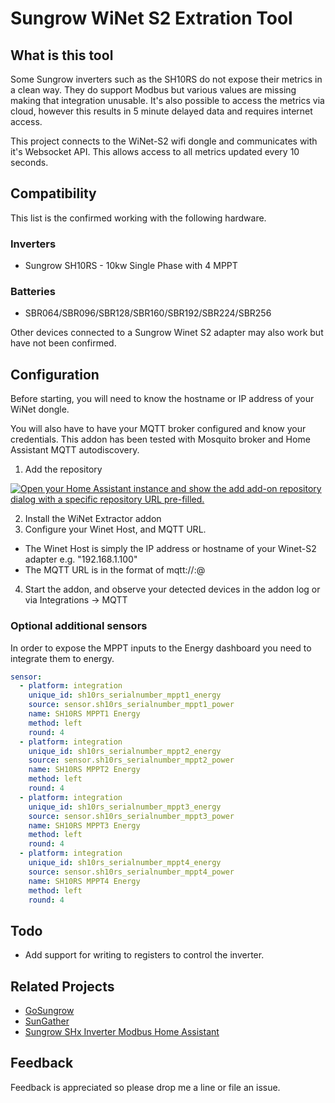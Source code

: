# Sungrow WiNet S2 Extration Tool

## What is this tool

Some Sungrow inverters such as the SH10RS do not expose their metrics in a clean way. They do support Modbus but various values are missing making that integration unusable. It's also possible to access the metrics via cloud, however this results in 5 minute delayed data and requires internet access.

This project connects to the WiNet-S2 wifi dongle and communicates with it's Websocket API. This allows access to all metrics updated every 10 seconds.

## Compatibility

This list is the confirmed working with the following hardware.

### Inverters

- Sungrow SH10RS - 10kw Single Phase with 4 MPPT

### Batteries

- SBR064/SBR096/SBR128/SBR160/SBR192/SBR224/SBR256

Other devices connected to a Sungrow Winet S2 adapter may also work but have not been confirmed.

## Configuration

Before starting, you will need to know the hostname or IP address of your WiNet dongle.

You will also have to have your MQTT broker configured and know your credentials. This addon has been tested with Mosquito broker and Home Assistant MQTT autodiscovery.

1. Add the repository

[![Open your Home Assistant instance and show the add add-on repository dialog with a specific repository URL pre-filled.](https://my.home-assistant.io/badges/supervisor_add_addon_repository.svg)](https://my.home-assistant.io/redirect/supervisor_add_addon_repository/?repository_url=https%3A%2F%2Fgithub.com%2FNickStallman%2Fhome-assistant-repo)

2. Install the WiNet Extractor addon
3. Configure your Winet Host, and MQTT URL.

- The Winet Host is simply the IP address or hostname of your Winet-S2 adapter e.g. "192.168.1.100"
- The MQTT URL is in the format of mqtt://<username>:<password>@<host>

4. Start the addon, and observe your detected devices in the addon log or via Integrations -> MQTT

### Optional additional sensors

In order to expose the MPPT inputs to the Energy dashboard you need to integrate them to energy.

```yaml
sensor:
  - platform: integration
    unique_id: sh10rs_serialnumber_mppt1_energy
    source: sensor.sh10rs_serialnumber_mppt1_power
    name: SH10RS MPPT1 Energy
    method: left
    round: 4
  - platform: integration
    unique_id: sh10rs_serialnumber_mppt2_energy
    source: sensor.sh10rs_serialnumber_mppt2_power
    name: SH10RS MPPT2 Energy
    method: left
    round: 4
  - platform: integration
    unique_id: sh10rs_serialnumber_mppt3_energy
    source: sensor.sh10rs_serialnumber_mppt3_power
    name: SH10RS MPPT3 Energy
    method: left
    round: 4
  - platform: integration
    unique_id: sh10rs_serialnumber_mppt4_energy
    source: sensor.sh10rs_serialnumber_mppt4_power
    name: SH10RS MPPT4 Energy
    method: left
    round: 4
```

## Todo

- Add support for writing to registers to control the inverter.

## Related Projects

- [GoSungrow](https://github.com/MickMake/GoSungrow)
- [SunGather](https://github.com/bohdan-s/SunGather)
- [Sungrow SHx Inverter Modbus Home Assistant](https://github.com/mkaiser/Sungrow-SHx-Inverter-Modbus-Home-Assistant)

## Feedback

Feedback is appreciated so please drop me a line or file an issue.
